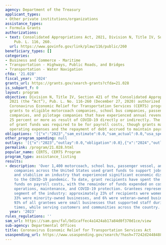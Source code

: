 ```yaml
---
agency: Department of the Treasury
applicant_types:
- Other private institutions/organizations
assistance_types:
- Formula Grants
authorizations:
- text: Consolidated Appropriations Act, 2021, Division N, Title IV, Subtitle B, 421.
    Pub. L. 116, 260.
  url: https://www.govinfo.gov/link/plaw/116/public/260
beneficiary_types: []
categories:
- Business and Commerce - Maritime
- Transportation - Highways, Public Roads, and Bridges
- Transportation - Water Navigation
cfda: '21.028'
fiscal_year: '2024'
grants_url: https://grants.gov/search-grants?cfda=21.028
is_subpart_f: 0
layout: program
objective: Division N, Title IV, Section 421 of the Consolidated Appropriations Act,
  2021 (the “Act”), Pub. L. No. 116-260 (December 27, 2020) authorized the $2 billion
  Coronavirus Economic Relief for Transportation Services (CERTS) program to provide
  grants to eligible motorcoach companies, school bus companies, passenger vessel
  companies, and pilotage companies that have experienced annual revenue losses of
  25 percent or more as result of COVID-19 directly or indirectly. The priority use
  of grant funds was required to be for payroll costs, though grants may be used for
  operating expenses and the repayment of debt accrued to maintain payroll.
obligations: '[{"x":"2023","sam_estimate":0.0,"sam_actual":0.0,"usa_spending_actual":-30092529.97},{"x":"2024","sam_estimate":0.0,"sam_actual":0.0,"usa_spending_actual":-43578.03},{"x":"2025","sam_estimate":0.0,"sam_actual":0.0,"usa_spending_actual":-19662.13}]'
other_program_spending: null
outlays: '[{"x":"2023","outlay":0.0,"obligation":0.0},{"x":"2024","outlay":0.0,"obligation":0.0},{"x":"2025","outlay":0.0,"obligation":0.0}]'
permalink: /program/21.028.html
popular_name: CERTS, CERTS Program
program_type: assistance_listing
results:
- description: 'Over 1,400 motorcoach, school bus, passenger vessel, and pilotage
    companies across the United States used grant funds to support jobs, rehire staff,
    and stabilize an industry that experienced significant economic disruptions due
    to the COVID-19 pandemic. To date, grant recipients have spent the majority of
    funds on payroll costs, with the remainder of funds expended on costs such as
    operations, maintenance, and COVID-19 protection. Grantees represented a diverse
    segment of the industry: approximately 23% of recipients were women-owned businesses,
    33% were minority-owned businesses, and 6% were veteran-owned businesses. Approximately
    93% of all grantees were small businesses that supported staff during challenging
    times, while serving customers and communities across the country.'
  year: '2023'
rules_regulations: ''
sam_url: https://sam.gov/fal/bd1caffec4a1424ab17a84d0f370d1ce/view
sub-agency: Departmental Offices
title: Coronavirus Economic Relief for Transportation Services Act
usaspending_url: https://www.usaspending.gov/search/?hash=77242d2448488058e93e229319155a16
---
```

